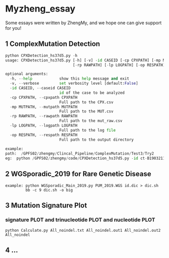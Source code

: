 # Myzheng_essay
Some essays were written by ZhengMy, and we hope one can give support for you!

## 1 ComplexMutation Detection
```python
python CPXDetection_hs37d5.py -h
usage: CPXDetection_hs37d5.py [-h] [-v] -id CASEID [-cp CPXPATH] [-mp MUTPATH]
                              [-rp RAWPATH] [-lp LOGPATH] [-op RESPATH]

optional arguments:
  -h, --help            show this help message and exit
  -v, --verbose         set verbosity level [default:False]
  -id CASEID, --caseid CASEID
                        id of the case to be analyzed
  -cp CPXPATH, --cpxpath CPXPATH
                        Full path to the CPX.csv
  -mp MUTPATH, --mutpath MUTPATH
                        Full path to the MUT.csv
  -rp RAWPATH, --rawpath RAWPATH
                        Full path to the mut_raw.csv
  -lp LOGPATH, --logpath LOGPATH
                        Full path to the log file
  -op RESPATH, --respath RESPATH
                        Full path to the output directory
                        
example:
path:  /GPFS02/zhengmy/Clincal_Pipeline/ComplexMutation/Test3/Try2
eg:  python /GPFS02/zhengmy/code/CPXDetection_hs37d5.py -id ct-B190321194866-Y189-CLN-KY295-T -lp OUT/ -op OUT/

```

## 2 WGSporadic_2019 for Rare Genetic Disease
```
example: python WGSporadic_Main_2019.py PUM_2019.WGS id.dic > dic.sh
         bb -c 9 dic.sh -o big
```

## 3 Mutation Signature Plot
### signature PLOT and trinucleotide PLOT and nucleotide PLOT
```
python Calculate.py All_noindel.txt All_noindel.out1 All_noindel.out2 All_noindel
```

## 4 ... 
